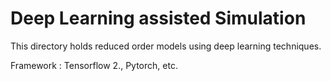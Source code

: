 # Deep Learning assisted Simulation
This directory holds reduced order models using deep learning techniques.

Framework : Tensorflow 2., Pytorch, etc.

